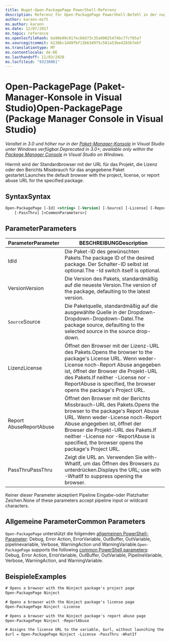 ```yaml
---
title: Nuget-Open-PackagePage PowerShell-Referenz
description: Referenz für Open-PackagePage PowerShell-Befehl in der nuget-Paket-Manager-Konsole in Visual Studio.
author: karann-msft
ms.author: karann
ms.date: 12/07/2017
ms.topic: reference
ms.openlocfilehash: ba90e09c017ec66d73c35a60025474bc77cf65a7
ms.sourcegitcommit: b138bc1d49fbf13b63d975c581a53be4283b7ebf
ms.translationtype: MT
ms.contentlocale: de-DE
ms.lasthandoff: 11/03/2020
ms.locfileid: "93238061"
---
```

# <a name="open-packagepage-package-manager-console-in-visual-studio"></a><span data-ttu-id="fd22f-103">Open-PackagePage (Paket-Manager-Konsole in Visual Studio)</span><span class="sxs-lookup"><span data-stu-id="fd22f-103">Open-PackagePage (Package Manager Console in Visual Studio)</span></span>

<span data-ttu-id="fd22f-104">*Veraltet in 3.0 und höher nur in der [Paket-Manager-Konsole](../../consume-packages/install-use-packages-powershell.md) in Visual Studio unter Windows verfügbar.*</span><span class="sxs-lookup"><span data-stu-id="fd22f-104">*Deprecated in 3.0+; available only within the [Package Manager Console](../../consume-packages/install-use-packages-powershell.md) in Visual Studio on Windows.*</span></span>

<span data-ttu-id="fd22f-105">Hiermit wird der Standardbrowser mit der URL für das Projekt, die Lizenz oder den Berichts Missbrauch für das angegebene Paket gestartet.</span><span class="sxs-lookup"><span data-stu-id="fd22f-105">Launches the default browser with the project, license, or report abuse URL for the specified package.</span></span>

## <a name="syntax"></a><span data-ttu-id="fd22f-106">Syntax</span><span class="sxs-lookup"><span data-stu-id="fd22f-106">Syntax</span></span>

```ps
Open-PackagePage [-Id] <string> [-Version] [-Source] [-License] [-ReportAbuse]
    [-PassThru] [<CommonParameters>]
```

## <a name="parameters"></a><span data-ttu-id="fd22f-107">Parameter</span><span class="sxs-lookup"><span data-stu-id="fd22f-107">Parameters</span></span>

| <span data-ttu-id="fd22f-108">Parameter</span><span class="sxs-lookup"><span data-stu-id="fd22f-108">Parameter</span></span> | <span data-ttu-id="fd22f-109">BESCHREIBUNG</span><span class="sxs-lookup"><span data-stu-id="fd22f-109">Description</span></span> |
| --- | --- |
| <span data-ttu-id="fd22f-110">Id</span><span class="sxs-lookup"><span data-stu-id="fd22f-110">Id</span></span> | <span data-ttu-id="fd22f-111">Die Paket-ID des gewünschten Pakets.</span><span class="sxs-lookup"><span data-stu-id="fd22f-111">The package ID of the desired package.</span></span> <span data-ttu-id="fd22f-112">Der Schalter-ID selbst ist optional.</span><span class="sxs-lookup"><span data-stu-id="fd22f-112">The -Id switch itself is optional.</span></span> |
| <span data-ttu-id="fd22f-113">Version</span><span class="sxs-lookup"><span data-stu-id="fd22f-113">Version</span></span> | <span data-ttu-id="fd22f-114">Die Version des Pakets, standardmäßig auf die neueste Version.</span><span class="sxs-lookup"><span data-stu-id="fd22f-114">The version of the package, defaulting to the latest version.</span></span> |
| <span data-ttu-id="fd22f-115">`Source`</span><span class="sxs-lookup"><span data-stu-id="fd22f-115">Source</span></span> | <span data-ttu-id="fd22f-116">Die Paketquelle, standardmäßig auf die ausgewählte Quelle in der Dropdown-Dropdown-Dropdown-Datei.</span><span class="sxs-lookup"><span data-stu-id="fd22f-116">The package source, defaulting to the selected source in the source drop-down.</span></span> |
| <span data-ttu-id="fd22f-117">Lizenz</span><span class="sxs-lookup"><span data-stu-id="fd22f-117">License</span></span> | <span data-ttu-id="fd22f-118">Öffnet den Browser mit der Lizenz-URL des Pakets.</span><span class="sxs-lookup"><span data-stu-id="fd22f-118">Opens the browser to the package's License URL.</span></span> <span data-ttu-id="fd22f-119">Wenn weder-License noch-Report Abuse angegeben ist, öffnet der Browser die Projekt-URL des Pakets.</span><span class="sxs-lookup"><span data-stu-id="fd22f-119">If neither -License nor -ReportAbuse is specified, the browser opens the package's Project URL.</span></span> |
| <span data-ttu-id="fd22f-120">Report Abuse</span><span class="sxs-lookup"><span data-stu-id="fd22f-120">ReportAbuse</span></span> | <span data-ttu-id="fd22f-121">Öffnet den Browser mit der Berichts Missbrauch-URL des Pakets.</span><span class="sxs-lookup"><span data-stu-id="fd22f-121">Opens the browser to the package's Report Abuse URL.</span></span> <span data-ttu-id="fd22f-122">Wenn weder-License noch-Report Abuse angegeben ist, öffnet der Browser die Projekt-URL des Pakets.</span><span class="sxs-lookup"><span data-stu-id="fd22f-122">If neither -License nor -ReportAbuse is specified, the browser opens the package's Project URL.</span></span> |
| <span data-ttu-id="fd22f-123">PassThru</span><span class="sxs-lookup"><span data-stu-id="fd22f-123">PassThru</span></span> | <span data-ttu-id="fd22f-124">Zeigt die URL an. Verwenden Sie with-WhatIf, um das Öffnen des Browsers zu unterdrücken.</span><span class="sxs-lookup"><span data-stu-id="fd22f-124">Displays the URL; use with -WhatIf to suppress opening the browser.</span></span> |

<span data-ttu-id="fd22f-125">Keiner dieser Parameter akzeptiert Pipeline Eingabe-oder Platzhalter Zeichen.</span><span class="sxs-lookup"><span data-stu-id="fd22f-125">None of these parameters accept pipeline input or wildcard characters.</span></span>

## <a name="common-parameters"></a><span data-ttu-id="fd22f-126">Allgemeine Parameter</span><span class="sxs-lookup"><span data-stu-id="fd22f-126">Common Parameters</span></span>

<span data-ttu-id="fd22f-127">`Open-PackagePage` unterstützt die folgenden [allgemeinen PowerShell-Parameter](/powershell/module/microsoft.powershell.core/about/about_commonparameters): Debug, Error Action, ErrorVariable, OutBuffer, OutVariable, pipelinevariable, Verbose, WarningAction und WarningVariable.</span><span class="sxs-lookup"><span data-stu-id="fd22f-127">`Open-PackagePage` supports the following [common PowerShell parameters](/powershell/module/microsoft.powershell.core/about/about_commonparameters): Debug, Error Action, ErrorVariable, OutBuffer, OutVariable, PipelineVariable, Verbose, WarningAction, and WarningVariable.</span></span>

## <a name="examples"></a><span data-ttu-id="fd22f-128">Beispiele</span><span class="sxs-lookup"><span data-stu-id="fd22f-128">Examples</span></span>

```ps
# Opens a browser with the Ninject package's project page
Open-PackagePage Ninject

# Opens a browser with the Ninject package's license page
Open-PackagePage Ninject -License

# Opens a browser with the Ninject package's report abuse page  
Open-PackagePage Ninject -ReportAbuse

# Assigns the license URL to the variable, $url, without launching the browser
$url = Open-PackagePage Ninject -License -PassThru -WhatIf
```
